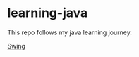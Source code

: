 # learning-java
This repo follows my java learning journey.

<a href="https://github.com/ip-repo/learning-java/blob/main/learning-swing/learning-swing.md"> Swing </a>

